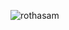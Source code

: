 <p align="left"> <img src="https://komarev.com/ghpvc/?username=rothasam&label=%20visitor&color=F13C2F&style=flat" alt="rothasam" /> </p>